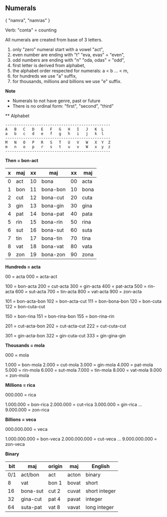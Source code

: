 ## Numerals 

{ "namra", "namras" }

Verb: "conta" = counting

All numerals are created from base of 3 letters.


1. only "zero" numeral start with a vowel "act",
1. even number are ending with "t"  "eva, evas" = "even",
1. odd numbers are ending with "n"  "oda, odas" = "odd",
1. first letter is derived from alphabet,
1. the alphabet order respected for numerals: a < b ... < m,
1. for hundreds we use "a" suffix,
1. for thousands, millions and billions we use "e" suffix.

**Note** 

* Numerals to not have genre, past or future
* There is no ordinal form: "first", "second", "third"

** Alphabet

```
-----------------------------------------------
A   B   C   D   E   F   G   H   I   J   K  L
a   b   c   d   e   f   g   h   i   j   k  l
-----------------------------------------------
M   N   O   P   R   S   T   U   V   W   X  Y  Z
m   n   o   p   r   s   t   u   v   W   x  y  z
-----------------------------------------------
```

**Then = bon-act**

x | maj  | xx | maj      | xx | maj       
--|------|----|----------|----|--------
0 | act  | 10 | bona     | 00 | acta
1 | bon  | 11 | bona-bon | 10 | bona
2 | cut  | 12 | bona-cut | 20 | cuta
3 | gin  | 13 | bona-gin | 30 | gina 
4 | pat  | 14 | bona-pat | 40 | pata
5 | rin  | 15 | bona-rin | 50 | rina
6 | sut  | 16 | bona-sut | 60 | suta
7 | tin  | 17 | bona-tin | 70 | tina
8 | vat  | 18 | bona-vat | 80 | vata
9 | zon  | 19 | bona-zon | 90 | zona

**Hundreds = acta**

00  =  acta
000 =  acta-act

100 =  bon-acta
200 =  cut-acta
300 =  gin-acta
400 =  pat-acta
500 =  rin-acta
600 =  sut-acta
700 =  tin-acta
800 =  vat-acta
900 =  zon-acta

101 =  bon-acta-bon
102 =  bon-acta-cut
111 =  bon-bona-bon
120 =  bon-cuta
122 =  bon-cuta-cut

150 =  bon-rina
151 =  bon-rina-bon
155 =  bon-rina-rin

201 =  cut-acta-bon
202 =  cut-acta-cut
222 =  cut-cuta-cut

301 =  gin-acta-bon
322 =  gin-cuta-cut
333 =  gin-gina-gin

**Thousands = mola**

000 = mola

1.000 = bon-mola
2.000 = cut-mola
3.000 = gin-mola
4.000 = pat-mola
5.000 = rin-mola
6.000 = sut-mola
7.000 = tin-mola
8.000 = vat-mola
9.000 = zon-mola

**Millions  = rica**

000.000 = rica

1.000.000 = bon-rica
2.000.000 = cut-rica
3.000.000 = gin-rica
...
9.000.000 = zon-rica


**Billions = veca**

000.000.000   = veca

1.000.000.000 = bon-veca
2.000.000.000 = cut-veca
...
9.000.000.000 = zon-veca


**Binary**


bit | maj      |origin|maj    | English
----|----------|------|-------|----------------
0/1 | act/bon  |act   |acton  | binary
8   | vat      |bon 1 |bovat  | short
16  | bona-sut |cut 2 |cuvat  | short integer
32  | gina-cut |pat 4 |pavat  | integer
64  | suta-pat |vat 8 |vavat  | long integer




